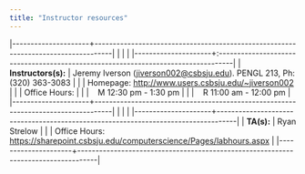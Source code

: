 ```yaml
---
title: "Instructor resources"
---
```


|---------------------+-----------------------------------------------------------------------------------|
|                     |                                                                                   |
|---------------------+:----------------------------------------------------------------------------------|
| **Instructors(s):** | Jeremy Iverson (<jiverson002@csbsju.edu>). PENGL 213, Ph: (320) 363-3083          |
|                     | Homepage: <http://www.users.csbsju.edu/~jiverson002>                              |
|                     | Office Hours:                                                                     |
|                     | &nbsp;&nbsp;&nbsp;M 12:30 pm - 1:30 pm                                            |
|                     | &nbsp;&nbsp;&nbsp;R 11:00 am - 12:00 pm                                           |
|---------------------+-----------------------------------------------------------------------------------|
|                     |                                                                                   |
|---------------------+-----------------------------------------------------------------------------------|
| **TA(s):**          | Ryan Strelow                                                                      |
|                     | Office Hours: <https://sharepoint.csbsju.edu/computerscience/Pages/labhours.aspx> |
|---------------------+-----------------------------------------------------------------------------------|


